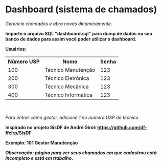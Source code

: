 # Dashboard (sistema de chamados)
_Gerencie chamados e abra novas dinamicamente._

__Importe o arquivo SQL "dashboard.sql" para dump de dados no seu banco de dados para assim você poder utilizar o dashboard.__

__Usuários:__
<table>
  <tr>
    <th>Número USP</th>
    <th>Nome</th>
    <th>Senha</th>
  </tr>
  <tr>
    <td>100</td>
    <td>Técnico Manutenção</td>
    <td>123</td>
  </tr>
  <tr>
    <td>200</td>
    <td>Técnico Eletrônica</td>
    <td>123</td>
  </tr>
  <tr>
    <td>300</td>
    <td>Técnico Mecânica</td>
    <td>123</td>
  </tr>
  <tr>
    <td>400</td>
    <td>Técnico Informática</td>
    <td>123</td>
  </tr>

</table>
<br>

_Para entrar como gestor, adicione 1 no número USP do técnico_

**Inspirado no projeto SisDF de André Girol: https://github.com/df-ffclrp/SisDF**

__Exemplo: 101 Gestor Manutenção__

__*Observação: página para ver seus chamados em que cadastrou está incompleto e está em trabalho.*__
